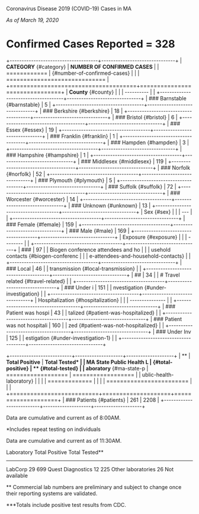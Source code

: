 Coronavirus Disease 2019 (COVID-19) Cases in MA

*As of March 19, 2020*

Confirmed Cases Reported = 328
==============================

+-------------------------------------+-------------------------------+
| **CATEGORY** {#category}            | **NUMBER OF CONFIRMED CASES** |
| ============                        |  {#number-of-confirmed-cases} |
|                                     | ============================= |
+=====================================+===============================+
| **County** {#county}                |                               |
| ----------                          |                               |
+-------------------------------------+-------------------------------+
| ### Barnstable {#barnstable}        | 5                             |
+-------------------------------------+-------------------------------+
| ### Berkshire {#berkshire}          | 18                            |
+-------------------------------------+-------------------------------+
| ### Bristol {#bristol}              | 6                             |
+-------------------------------------+-------------------------------+
| ### Essex {#essex}                  | 19                            |
+-------------------------------------+-------------------------------+
| ### Franklin {#franklin}            | 1                             |
+-------------------------------------+-------------------------------+
| ### Hampden {#hampden}              | 3                             |
+-------------------------------------+-------------------------------+
| ### Hampshire {#hampshire}          | 1                             |
+-------------------------------------+-------------------------------+
| ### Middlesex {#middlesex}          | 119                           |
+-------------------------------------+-------------------------------+
| ### Norfolk {#norfolk}              | 52                            |
+-------------------------------------+-------------------------------+
| ### Plymouth {#plymouth}            | 5                             |
+-------------------------------------+-------------------------------+
| ### Suffolk {#suffolk}              | 72                            |
+-------------------------------------+-------------------------------+
| ### Worcester {#worcester}          | 14                            |
+-------------------------------------+-------------------------------+
| ### Unknown {#unknown}              | 13                            |
+-------------------------------------+-------------------------------+
| Sex {#sex}                          |                               |
| ---                                 |                               |
+-------------------------------------+-------------------------------+
| ### Female {#female}                | 159                           |
+-------------------------------------+-------------------------------+
| ### Male {#male}                    | 169                           |
+-------------------------------------+-------------------------------+
| Exposure {#exposure}                |                               |
| --------                            |                               |
+-------------------------------------+-------------------------------+
| ###                                 | 97                            |
|  Biogen conference attendees and ho |                               |
| usehold contacts {#biogen-conferenc |                               |
| e-attendees-and-household-contacts} |                               |
+-------------------------------------+-------------------------------+
| ### Local                           | 46                            |
| transmission  {#local-transmission} |                               |
+-------------------------------------+-------------------------------+
| ##                                  | 34                            |
| # Travel related  {#travel-related} |                               |
+-------------------------------------+-------------------------------+
| ### Under i                         | 151                           |
| nvestigation {#under-investigation} |                               |
+-------------------------------------+-------------------------------+
| Hospitalization  {#hospitalization} |                               |
| ---------------                     |                               |
+-------------------------------------+-------------------------------+
| ### Patient was hospi               | 43                            |
| talized {#patient-was-hospitalized} |                               |
+-------------------------------------+-------------------------------+
| ### Patient was not hospitali       | 160                           |
| zed {#patient-was-not-hospitalized} |                               |
+-------------------------------------+-------------------------------+
| ### Under Inv                       | 125                           |
| estigation {#under-investigation-1} |                               |
+-------------------------------------+-------------------------------+

+--------------------------+--------------------+--------------------+
| **                       | **Total Positive** | **Total Tested\*   |
| MA State Public Health L |  {#total-positive} | ** {#total-tested} |
| aboratory** {#ma-state-p | ================== | ================== |
| ublic-health-laboratory} |                    |                    |
| =============            |                    |                    |
| ======================== |                    |                    |
+==========================+====================+====================+
| ### Patients {#patients} | 261                | 2208               |
+--------------------------+--------------------+--------------------+

Data are cumulative and current as of 8:00AM.

\*Includes repeat testing on individuals

Data are cumulative and current as of 11:30AM.

  Laboratory           Total Positive   Total Tested\*\*
  -------------------- ---------------- ------------------
  LabCorp              29               699
  Quest Diagnostics    12               225
  Other laboratories   26               Not available

\*\* Commercial lab numbers are preliminary and subject to change once
their reporting systems are validated.

\*\*\*Totals include positive test results from CDC.
